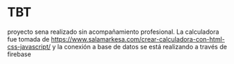 # TBT
proyecto sena realizado sin acompañamiento profesional. La calculadora fue tomada de https://www.salamarkesa.com/crear-calculadora-con-html-css-javascript/ y la conexión a base de datos se está realizando a través de firebase
